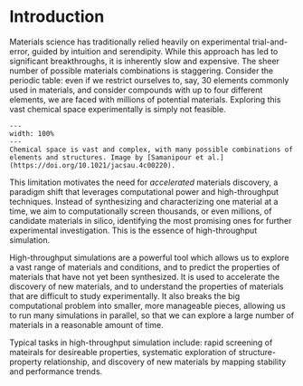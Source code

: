 # Introduction

Materials science has traditionally relied heavily on experimental trial-and-error, guided by intuition and serendipity. While this approach has led to significant breakthroughs, it is inherently slow and expensive. The sheer number of possible materials combinations is staggering. Consider the periodic table: even if we restrict ourselves to, say, 30 elements commonly used in materials, and consider compounds with up to four different elements, we are faced with millions of potential materials. Exploring this vast chemical space experimentally is simply not feasible.

```{figure} ../figures/chemical_space.png
---
width: 100%
---
Chemical space is vast and complex, with many possible combinations of elements and structures. Image by [Samanipour et al.](https://doi.org/10.1021/jacsau.4c00220).
```
This limitation motivates the need for *accelerated* materials discovery, a paradigm shift that leverages computational power and high-throughput techniques. Instead of synthesizing and characterizing one material at a time, we aim to computationally screen thousands, or even millions, of candidate materials in silico, identifying the most promising ones for further experimental investigation. This is the essence of high-throughput simulation.

High-throughput simulations are a powerful tool which allows us to explore a vast range of materials and conditions, and to predict the properties of materials that have not yet been synthesized. It is used to accelerate the discovery of new materials, and to understand the properties of materials that are difficult to study experimentally. It also breaks the big computational problem into smaller, more manageable pieces, allowing us to run many simulations in parallel, so that we can explore a large number of materials in a reasonable amount of time.

Typical tasks in high-throughput simulation include: rapid screening of mateirals for desireable properties, systematic exploration of structure-property relationship, and discovery of new materials by mapping stability and performance trends.